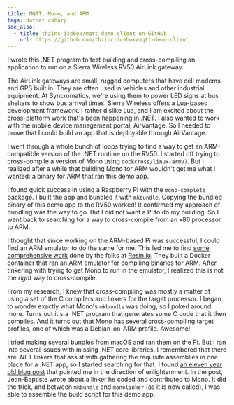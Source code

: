 ```yaml
---
title: MQTT, Mono, and ARM
tags: dotnet csharp
see_also:
  - title: thzinc-icebox/mqtt-demo-client on GitHub
    url: https://github.com/thzinc-icebox/mqtt-demo-client
---
```


I wrote this .NET program to test building and cross-compiling an application to run on a Sierra Wireless RV50 AirLink gateway.

The AirLink gateways are small, rugged computers that have cell modems and GPS built in. They are often used in vehicles and other industrial equipment. At Syncromatics, we're using them to power LED signs at bus shelters to show bus arrival times. Sierra Wireless offers a Lua-based development framework. I rather dislike Lua, and I am excited about the cross-platform work that's been happening in .NET. I also wanted to work with the mobile device management portal, AirVantage. So I needed to prove that I could build an app that is deployable through AirVantage.

I went through a whole bunch of loops trying to find a way to get an ARM-compatible version of the .NET runtime on the RV50. I started off trying to cross-compile a version of Mono using `dockcross/linux-armv7`. But I realized after a while that building Mono for ARM wouldn't get me what I wanted: a binary for ARM that ran this demo app.

I found quick success in using a Raspberry Pi with the `mono-complete` package. I built the app and bundled it with `mkbundle`. Copying the bundled binary of this demo app to the RV50 worked! It confirmed my approach of bundling was the way to go. But I did not want a Pi to do my building. So I went back to searching for a way to cross-compile from an x86 processor to ARM.

I thought that since working on the ARM-based Pi was successful, I could find an ARM emulator to do the same for me. This led me to find [some comprehensive work][arm-containers] done by the folks at [Resin.io][resin.io]. They built a Docker container that ran an ARM emulator for compiling binaries for ARM. After tinkering with trying to get Mono to run in the emulator, I realized this is not the _right_ way to cross-compile.

From my research, I knew that cross-compiling was mostly a matter of using a set of the C compilers and linkers for the target processor. I began to wonder exactly what Mono's `mkbundle` was doing, so I poked around more. Turns out it's a .NET program that generates some C code that it then compiles. And it turns out that Mono has several cross-compiling target profiles, one of which was a Debian-on-ARM profile. Awesome!

I tried making several bundles from macOS and ran them on the Pi. But I ran into several issues with missing .NET core libraries. I remembered that there are .NET linkers that assist with gathering the requisite assemblies in one place for a .NET app, so I started searching for that. I found [an eleven year old blog post][jean-baptiste] that pointed me in the direction of enlightenment. In the post, Jean-Baptiste wrote about a linker he coded and contributed to Mono. It did the trick, and between `mkbundle` and `monolinker` (as it is now called), I was able to assemble the build script for this demo app.

[jean-baptiste]: http://evain.net/blog/articles/2006/08/22/linking-all-the-way-down/
[arm-containers]: https://resin.io/blog/building-arm-containers-on-any-x86-machine-even-dockerhub/
[resin.io]: https://resin.io

